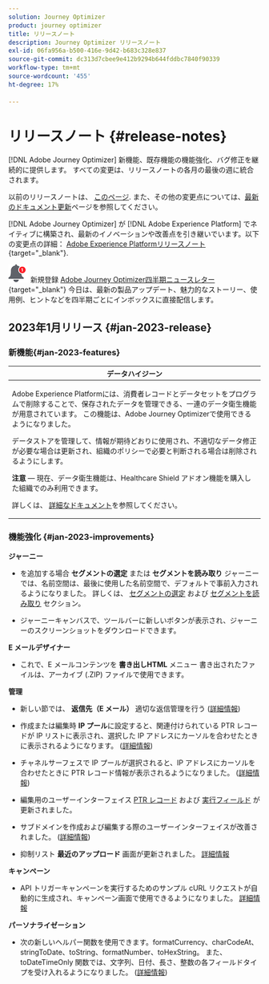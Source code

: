 ```yaml
---
solution: Journey Optimizer
product: journey optimizer
title: リリースノート
description: Journey Optimizer リリースノート
exl-id: 06fa956a-b500-416e-9d42-b683c328e837
source-git-commit: dc313d7cbee9e412b9294b644fddbc7840f90339
workflow-type: tm+mt
source-wordcount: '455'
ht-degree: 17%

---
```


# リリースノート {#release-notes}

[!DNL Adobe Journey Optimizer] 新機能、既存機能の機能強化、バグ修正を継続的に提供します。 すべての変更は、リリースノートの各月の最後の週に統合されます。

以前のリリースノートは、 [このページ](release-notes-2022.md). また、その他の変更点については、[最新のドキュメント更新](documentation-updates.md)ページを参照してください。

[!DNL Adobe Journey Optimizer] が [!DNL Adobe Experience Platform] でネイティブに構築され、最新のイノベーションや改善点を引き継いでいます。以下の変更点の詳細： [Adobe Experience Platformリリースノート](https://experienceleague.adobe.com/docs/experience-platform/release-notes/latest.html?lang=ja){target="_blank"}.

![ニュースレター](../assets/do-not-localize/nl-icon.png) 新規登録 [Adobe Journey Optimizer四半期ニュースレター](https://www.adobe.com/subscription/Adobe_Journey_Optimizer_NL.html){target="_blank"} 今日は、最新の製品アップデート、魅力的なストーリー、使用例、ヒントなどを四半期ごとにインボックスに直接配信します。


## 2023年1月リリース {#jan-2023-release}

### 新機能{#jan-2023-features}


<table>
<thead>
<tr>
<th><strong>データハイジーン</strong><br/></th>
</tr>
</thead>
<tbody>
<tr>
<td>
<p>Adobe Experience Platformには、消費者レコードとデータセットをプログラムで削除することで、保存されたデータを管理できる、一連のデータ衛生機能が用意されています。 この機能は、Adobe Journey Optimizerで使用できるようになりました。 </p>
<p>データストアを管理して、情報が期待どおりに使用され、不適切なデータ修正が必要な場合は更新され、組織のポリシーで必要と判断される場合は削除されるようにします。</p>
<p><strong>注意</strong>  — 現在、データ衛生機能は、Healthcare Shield アドオン機能を購入した組織でのみ利用できます。</p>
<p>詳しくは、 <a href="../privacy/data-hygiene.md">詳細なドキュメント</a>を参照してください。
</td>
</tr>
</tbody>
</table>

<!--table>
<thead>
<tr>
<th><strong>Email content templates</strong><br/></th>
</tr>
</thead>
<tbody>
<tr>
<td>
<p>You can now create standalone content templates that can be leveraged across journeys and campaigns for quick reuse.</p> 
<p>For more information, refer to the <a href="../personalization/get-started-dynamic-content.md">detailed documentation</a>.
</td>
</tr>
</tbody>
</table>
-->

### 機能強化 {#jan-2023-improvements}

**ジャーニー**

<!--
* The **Re-entrance wait period** field has been added to the journey properties. This field allows you to define the time to wait before allowing a profile to enter the journey again in unitary journeys (starting with an event or a segment qualification). This prevents journeys from being erroneously triggered multiple times for the same event. By default the field is set to 5 minutes. [Learn more](../building-journeys/journey-gs.md#entrance)

* Improvements have been made for **journey start and end dates**. If you have not specified a start date, it is now automatically added at publication time. For **Read segment** journeys, you can now add an end date. This allows profiles to exit automatically when the date is reached. [Learn more](../building-journeys/journey-gs.md#dates)
-->

* を追加する場合 **セグメントの選定** または **セグメントを読み取り** ジャーニーでは、名前空間は、最後に使用した名前空間で、デフォルトで事前入力されるようになりました。 詳しくは、 [セグメントの選定](../building-journeys/segment-qualification-events.md#about-segment-qualification) および [セグメントを読み取り](../building-journeys/read-segment.md#configuring-segment-trigger-activity) セクション。

* ジャーニーキャンバスで、ツールバーに新しいボタンが表示され、ジャーニーのスクリーンショットをダウンロードできます。

**E メールデザイナー**

* これで、E メールコンテンツを **書き出しHTML** メニュー 書き出されたファイルは、アーカイブ (.ZIP) ファイルで使用できます。

**管理**

* 新しい節では、 **返信先（E メール）** 適切な返信管理を行う ([詳細情報](../email/email-settings.md#reply-to-email))

* 作成または編集時 **IP プール**&#x200B;に設定すると、関連付けられている PTR レコードが IP リストに表示され、選択した IP アドレスにカーソルを合わせたときに表示されるようになります。 ([詳細情報](../configuration/ip-pools.md#create-ip-pool))

* チャネルサーフェスで IP プールが選択されると、IP アドレスにカーソルを合わせたときに PTR レコード情報が表示されるようになりました。 ([詳細情報](../email/email-settings.md#subdomains-and-ip-pools))

* 編集用のユーザーインターフェイス [PTR レコード](../configuration/ptr-records.md#edit-ptr-record) および [実行フィールド](../configuration/primary-email-addresses.md) が更新されました。

* サブドメインを作成および編集する際のユーザーインターフェイスが改善されました。 ([詳細情報](../configuration/delegate-subdomain.md))

* 抑制リスト **最近のアップロード** 画面が更新されました。 [詳細情報](../configuration/manage-suppression-list.md#recent-uploads)

**キャンペーン**

* API トリガーキャンペーンを実行するためのサンプル cURL リクエストが自動的に生成され、キャンペーン画面で使用できるようになりました。 [詳細情報](../campaigns/api-triggered-campaigns.md)

<!--
**Decision management**

* Additional parameters have been added in placements creation screen. They allow you to control whether an offer can be duplicated across multiple placements, and to specify if the offer's content and metadata should be included in the API response. [Learn more](../offers/offer-library/creating-placements.md)-->

<!--* It is now possible to reset the offer capping counter on a daily, weekly or monthly basis. [Learn more](../offers/offer-library/add-constraints.md#capping)-->

**パーソナライゼーション**

* 次の新しいヘルパー関数を使用できます。formatCurrency、charCodeAt、stringToDate、toString、formatNumber、toHexString。 また、toDateTimeOnly 関数では、文字列、日付、長さ、整数の各フィールドタイプを受け入れるようになりました。 ([詳細情報](../personalization/functions/functions.md))
